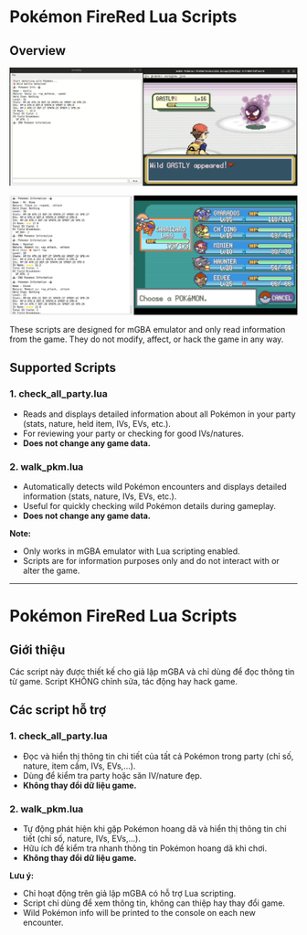 

# Pokémon FireRed Lua Scripts

## Overview

![Screenshot](screenshot.png)

![Screenshot 2](screenshot2.png)

These scripts are designed for mGBA emulator and only read information from the game. They do not modify, affect, or hack the game in any way.

## Supported Scripts

### 1. check_all_party.lua
- Reads and displays detailed information about all Pokémon in your party (stats, nature, held item, IVs, EVs, etc.).
- For reviewing your party or checking for good IVs/natures.
- **Does not change any game data.**

### 2. walk_pkm.lua
- Automatically detects wild Pokémon encounters and displays detailed information (stats, nature, IVs, EVs, etc.).
- Useful for quickly checking wild Pokémon details during gameplay.
- **Does not change any game data.**

**Note:**
- Only works in mGBA emulator with Lua scripting enabled.
- Scripts are for information purposes only and do not interact with or alter the game.


---

# Pokémon FireRed Lua Scripts
## Giới thiệu

Các script này được thiết kế cho giả lập mGBA và chỉ dùng để đọc thông tin từ game. Script KHÔNG chỉnh sửa, tác động hay hack game.

## Các script hỗ trợ

### 1. check_all_party.lua
- Đọc và hiển thị thông tin chi tiết của tất cả Pokémon trong party (chỉ số, nature, item cầm, IVs, EVs,...).
- Dùng để kiểm tra party hoặc săn IV/nature đẹp.
- **Không thay đổi dữ liệu game.**

### 2. walk_pkm.lua
- Tự động phát hiện khi gặp Pokémon hoang dã và hiển thị thông tin chi tiết (chỉ số, nature, IVs, EVs,...).
- Hữu ích để kiểm tra nhanh thông tin Pokémon hoang dã khi chơi.
- **Không thay đổi dữ liệu game.**

**Lưu ý:**
- Chỉ hoạt động trên giả lập mGBA có hỗ trợ Lua scripting.
- Script chỉ dùng để xem thông tin, không can thiệp hay thay đổi game.
- Wild Pokémon info will be printed to the console on each new encounter.





